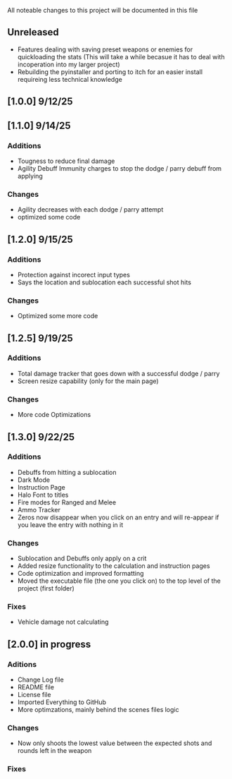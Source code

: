 All noteable changes to this project will be documented in this file



## Unreleased
- Features dealing with saving preset weapons or enemies for quickloading the stats (This will take a while becasue it has to deal with incoperation into my larger project)
- Rebuilding the pyinstaller and porting to itch for an easier install requireing less technical knowledge

## [1.0.0] 9/12/25


## [1.1.0] 9/14/25
### Additions
- Tougness to reduce final damage
- Agility Debuff Immunity charges to stop the dodge / parry debuff from applying


### Changes
- Agility decreases with each dodge / parry attempt
- optimized some code


## [1.2.0] 9/15/25
### Additions
- Protection against incorect input types
- Says the location and sublocation each successful shot hits

### Changes
- Optimized some more code


## [1.2.5] 9/19/25
### Additions
- Total damage tracker that goes down with a successful dodge / parry
- Screen resize capability (only for the main page)

### Changes
- More code Optimizations


## [1.3.0] 9/22/25
### Additions
- Debuffs from hitting a sublocation
- Dark Mode
- Instruction Page
- Halo Font to titles
- Fire modes for Ranged and Melee
- Ammo Tracker
- Zeros now disappear when you click on an entry and will re-appear if you leave the entry with nothing in it

### Changes
- Sublocation and Debuffs only apply on a crit
- Added resize functionality to the calculation and instruction pages
- Code optimization and improved formatting
- Moved the executable file (the one you click on) to the top level of the project (first folder)

### Fixes
- Vehicle damage not calculating


## [2.0.0] in progress
### Aditions
- Change Log file
- README file
- License file
- Imported Everything to GitHub
- More optimzations, mainly behind the scenes files logic

### Changes
- Now only shoots the lowest value between the expected shots and rounds left in the weapon

### Fixes


